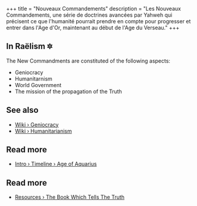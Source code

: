+++
title = "Nouveaux Commandements"
description = "Les Nouveaux Commandements, une série de doctrines avancées par Yahweh qui précisent ce que l'humanité pourrait prendre en compte pour progresser et entrer dans l'Age d'Or, maintenant au début de l'Age du Verseau."
+++

## In Raëlism 🔯

The New Commandments are constituted of the following aspects:

- Geniocracy
- Humanitarnism
- World Government
- The mission of the propagation of the Truth

## See also

- [Wiki › Geniocracy](../../wiki/geniocracy/)
- [Wiki › Humanitarianism](../../wiki/humanitarianism/)

## Read more

- [Intro › Timeline › Age of Aquarius](../../timeline/age-of-aquarius/)

## Read more

- [Resources › The Book Which Tells The Truth](../../library/the-book-which-tells-the-truth/index/)